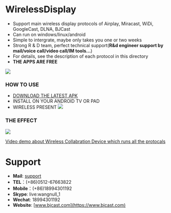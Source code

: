 # WirelessDisplay

* Support main wireless display protocols of Airplay, Miracast, WiDi, GoogleCast, DLNA, BJCast
* Can run on windows/linux/android
* Simple to intergrate, maybe only takes you one or two weeks
* Strong R & D team, perfect technical support(**R&d engineer support by mail/voice call/video call/IM tools...**)
* For details, see the description of each protocol in this directory
* **THE APPS ARE FREE**

![](https://github.com/WirelessPresentation/WirelessDisplay-SDK/blob/main/zimg/all%20protocals.png)

### HOW TO USE
* [DOWNLOAD THE LATEST APK](https://github.com/WirelessPresentation/WirelessDisplay/releases/download/TV/BJTV-1.0.25.1-release_10251_jiagu_sign.apk)
* INSTALL ON YOUR ANDROID TV OR PAD
* WIRELESS PRESENT 
![](https://github.com/WirelessPresentation/WirelessDisplay/blob/main/zimg/help.png)

### THE EFFECT
![](https://github.com/WirelessPresentation/WirelessDisplay/blob/main/zimg/googlecast-airplay-miracast-bjcast.jpg.jpg)

[Video demo about Wireless Collabration Device which runs all the protocals](https://youtu.be/vj5lItw1W1c)

# Support
* **Mail**: [support](mailto:support@bijienetworks.com)
* **TEL**：(+86)0512-67663822
* **Mobile**：(+86)18994301192
* **Skype**: live:wangnull_1
* **Wechat**: 18994301192
* **Website**: [www.bjcast.com](https://www.bjcast.com)


